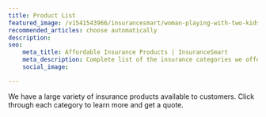 ```yaml
---
title: Product List
featured_image: /v1541543966/insurancesmart/woman-playing-with-two-kids%20%281%29.jpg
recommended_articles: choose automatically
description: 
seo:
    meta_title: Affordable Insurance Products | InsuranceSmart
    meta_description: Complete list of the insurance categories we offer at insurancesmart. We have a wide variety of products that we offer many of which you can get a quote of online with the click of a button.
    social_image:

---
```


We have a large variety of insurance products available to customers. Click through each category to learn more and get a quote.